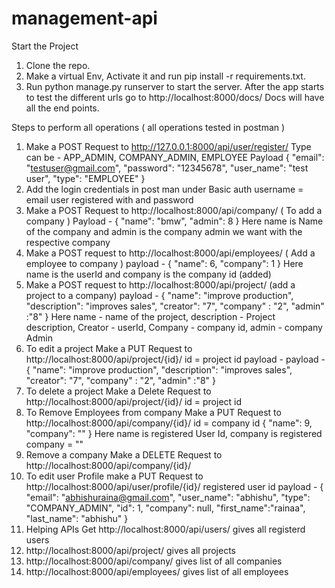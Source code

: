# management-api
Start the Project 
1. Clone the repo.
2. Make a virtual Env, Activate it and run pip install -r requirements.txt.
3. Run python manage.py runserver to start the server.
After the app starts to test the different urls go to http://localhost:8000/docs/ Docs will have all the end points.

Steps to perform all operations ( all operations tested in postman )
1. Make a POST Request to http://127.0.0.1:8000/api/user/register/ 
 Type can be - APP_ADMIN, COMPANY_ADMIN, EMPLOYEE
Payload {
    "email": "testuser@gmail.com",
    "password": "12345678",
    "user_name": "test user",
    "type": "EMPLOYEE"
}
2. Add the login credentials in post man under Basic auth username = email user registered with and password
3. Make a POST Request to http://localhost:8000/api/company/ ( To add a company )
Payload - {
    "name": "bmw",
    "admin": 8
}
Here name is Name of the company and admin is the company admin we want with the respective company 
4. Make a POST request to http://localhost:8000/api/employees/ ( Add a employee to company )
payload - {
    "name": 6,
    "company": 1
}
Here name is the userId and company is the company id (added)
5. Make a POST request to http://localhost:8000/api/project/ (add a project to a company)
payload - {
    "name": "improve production",
    "description": "improves sales",
    "creator": "7",
    "company" : "2",
    "admin" :"8"
}
Here name - name of the project, description - Project description, Creator - userId, Company - company id, admin - company Admin
6. To edit a project Make a PUT Request to http://localhost:8000/api/project/{id}/  id = project id
payload - payload - {
    "name": "improve production",
    "description": "improves sales",
    "creator": "7",
    "company" : "2",
    "admin" :"8"
}
7. To delete a project Make a Delete Request to http://localhost:8000/api/project/{id}/  id = project id
8. To Remove Employees from company Make a PUT Request to http://localhost:8000/api/company/{id}/ id = company id 
{
    "name": 9,
    "company": ""
}
Here name is registered User Id, company is registered company = ""
9. Remove a company Make a DELETE Request to http://localhost:8000/api/company/{id}/
10. To edit user Profile make a PUT Request to http://localhost:8000/api/user/profile/{id}/  registered user id
payload - {
    "email": "abhishuraina@gmail.com",
    "user_name": "abhishu",
    "type": "COMPANY_ADMIN",
    "id": 1,
    "company": null,
    "first_name":"rainaa",
    "last_name": "abhishu"
}
11. Helping APIs Get http://localhost:8000/api/users/ gives all registerd users
12. http://localhost:8000/api/project/ gives all projects 
13. http://localhost:8000/api/company/ gives list of all companies 
14. http://localhost:8000/api/employees/ gives list of all employees 
